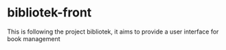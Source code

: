 # bibliotek-front
This is following the project bibliotek, it aims to provide a user interface for book management
